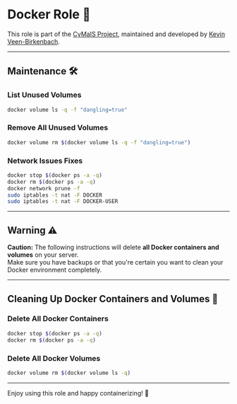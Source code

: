 # Docker Role 🚀

This role is part of the [CyMaIS Project](https://github.com/kevinveenbirkenbach/cymais), maintained and developed by [Kevin Veen-Birkenbach](https://www.veen.world/).

---

## Maintenance 🛠️

### List Unused Volumes
```bash
docker volume ls -q -f "dangling=true"
```

### Remove All Unused Volumes
```bash
docker volume rm $(docker volume ls -q -f "dangling=true")
```

### Network Issues Fixes
```bash
docker stop $(docker ps -a -q)
docker rm $(docker ps -a -q)
docker network prune -f
sudo iptables -t nat -F DOCKER
sudo iptables -t nat -F DOCKER-USER
```

---

## Warning ⚠️

**Caution:** The following instructions will delete **all Docker containers and volumes** on your server.  
Make sure you have backups or that you're certain you want to clean your Docker environment completely.

---

## Cleaning Up Docker Containers and Volumes 🧹

### Delete All Docker Containers
```bash
docker stop $(docker ps -a -q)
docker rm $(docker ps -a -q)
```

### Delete All Docker Volumes
```bash
docker volume rm $(docker volume ls -q)
```

---

Enjoy using this role and happy containerizing! 🎉